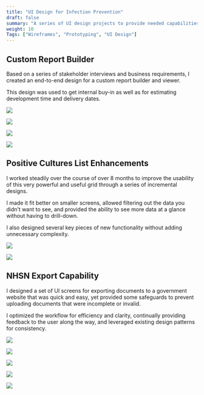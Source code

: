 ```yaml
---
title: "UI Design for Infection Prevention"
draft: false
summary: "A series of UI design projects to provide needed capabilities to hospital Infection Prevention specialists."
weight: 10
Tags: ["Wireframes", "Prototyping", "UI Design"]
---
```


## Custom Report Builder

Based on a series of stakeholder interviews and business requirements, I created an end-to-end design for a custom report builder and viewer.

This design was used to get internal buy-in as well as for estimating development time and delivery dates.

![](custom_reports1.png)

![](custom_reports2.png)

![](custom_reports4.png)

![](custom_reports5.png)


## Positive Cultures List Enhancements

I worked steadily over the course of over 8 months to improve the usability of this very powerful and useful grid through a series of incremental designs.

I made it fit better on smaller screens, allowed filtering out the data you didn’t want to see, and provided the ability to see more data at a glance without having to drill-down.

I also designed several key pieces of new functionality without adding unnecessary complexity.

![](NewCLL.png)

![](CLL_full.png)


## NHSN Export Capability

I designed a set of UI screens for exporting documents to a government website that was quick and easy, yet provided some safeguards to prevent uploading documents that were incomplete or invalid.

I optimized the workflow for efficiency and clarity, continually providing feedback to the user along the way, and leveraged existing design patterns for consistency.

![](Export_list2.png)

![](Export_list_after2.png)

![](ExportLists.png)

![](NHSN_export_after.png)

![](NHSN_export_after2.png)




